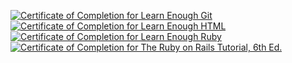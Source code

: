 <a href="https://www.learnenough.com/certificates/blackerby"><img src="https://www.learnenough.com/certificates/blackerby/git-tutorial.svg" alt="Certificate of Completion for Learn Enough Git"></a><a href="https://www.learnenough.com/certificates/blackerby"><img src="https://www.learnenough.com/certificates/blackerby/html-tutorial.svg" alt="Certificate of Completion for Learn Enough HTML"></a><a href="https://www.learnenough.com/certificates/blackerby"><img src="https://www.learnenough.com/certificates/blackerby/ruby-tutorial.svg" alt="Certificate of Completion for Learn Enough Ruby"></a><a href="https://www.learnenough.com/certificates/blackerby"><img src="https://www.learnenough.com/certificates/blackerby/ruby-on-rails-6th-edition-tutorial.svg" alt="Certificate of Completion for The Ruby on Rails Tutorial, 6th Ed."></a>

<!--
**blackerby/blackerby** is a ✨ _special_ ✨ repository because its `README.md` (this file) appears on your GitHub profile.

Here are some ideas to get you started:

- 🔭 I’m currently working on ...
- 🌱 I’m currently learning ...
- 👯 I’m looking to collaborate on ...
- 🤔 I’m looking for help with ...
- 💬 Ask me about ...
- 📫 How to reach me: ...
- 😄 Pronouns: ...
- ⚡ Fun fact: ...
-->
